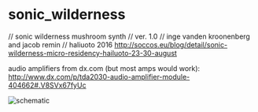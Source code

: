 # sonic_wilderness
// sonic wilderness mushroom synth
// ver. 1.0
// inge vanden kroonenberg and jacob remin
// haliuoto 2016
http://soccos.eu/blog/detail/sonic-wilderness-micro-residency-hailuoto-23-30-august

audio amplifiers from dx.com (but most amps would work): http://www.dx.com/p/tda2030-audio-amplifier-module-404662#.V8SVx67fyUc

![schematic](http://https://github.com/jsr606/sonic_wilderness/blob/master/img/sonic_wilderness_scematic.jpg)
